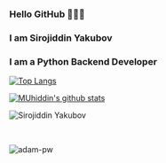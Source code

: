 ### Hello GitHub 👋👋👋

### I am Sirojiddin Yakubov
### I am a Python Backend Developer 


[website]: https://github.com/SirojiddinYakubov
[![Top Langs](https://github-readme-stats.vercel.app/api/top-langs/?username=SirojiddinYakubov&layout=compact&theme=radical&title_color=0366d6)](https://github.com/anuraghazra/github-readme-stats)

[![MUhiddin's github stats](https://github-readme-stats.vercel.app/api?username=SirojiddinYakubov&count_private=true&include_all_commits&show_icons=true&theme=radical&title_color=0366d6)](https://github.com/anuraghazra/github-readme-stats)

<p align="left"> <img src="https://komarev.com/ghpvc/?username=SirojiddinYakubov&color=brightgreen" alt="Sirojiddin Yakubov"/> </p>

<br>

<p><img align="center" src="https://github-readme-streak-stats.herokuapp.com/?user=SirojiddinYakubov&theme=radical" alt="adam-pw" /></p>
